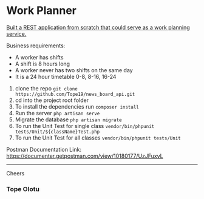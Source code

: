 # Work Planner
<u>Built a REST application from scratch that could serve as a work planning service.</u>

<p>Business requirements:
<ul>
<li>A worker has shifts</li>
<li>A shift is 8 hours long</li>
<li>A worker never has two shifts on the same day</li>
<li>It is a 24 hour timetable 0-8, 8-16, 16-24</li>
</ul>
</p>

1. clone the repo `git clone https://github.com/Tope19/news_board_api.git`
2. cd into the project root folder
3. To install the dependencies run `composer install`
5. Run the server `php artisan serve`
6. Migrate the database `php artisan migrate`
7. To run the Unit Test for single class `vendor/bin/phpunit tests/Unit/${className}Test.php`
8. To run the Unit Test for all classes `vendor/bin/phpunit tests/Unit`


Postman Documentation Link: https://documenter.getpostman.com/view/10180177/UzJFuxvL

***
Cheers
### Tope Olotu
